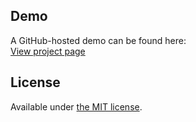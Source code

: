 ## Demo

A GitHub-hosted demo can be found here:  
[View project page](http://erming.github.io/scrollGlue/)

## License

Available under [the MIT license](http://mths.be/mit).
